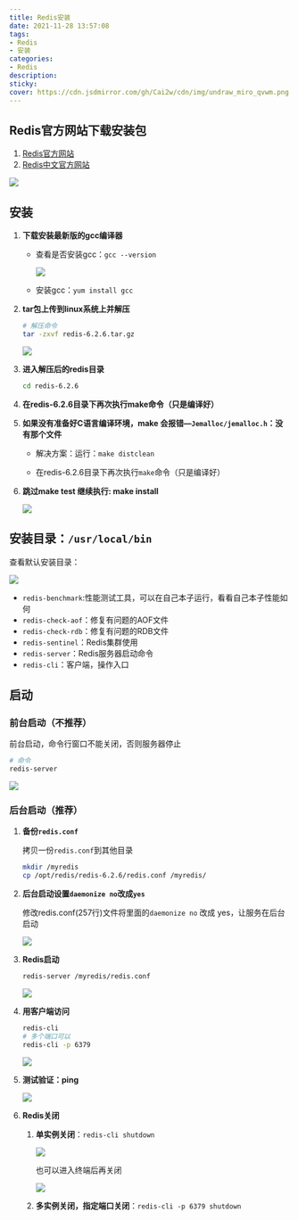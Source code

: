 ```yaml
---
title: Redis安装
date: 2021-11-28 13:57:08
tags:
- Redis
- 安装
categories:
- Redis
description:
sticky:
cover: https://cdn.jsdmirror.com/gh/Cai2w/cdn/img/undraw_miro_qvwm.png
---
```


## Redis官方网站下载安装包

1. [Redis官方网站](https://redis.io/)
2. [Redis中文官方网站](http://www.redis.cn/)

![](https://cdn.jsdmirror.com/gh/Cai2w/cdn/img/20211128142143.png)

## 安装

1. **下载安装最新版的gcc编译器**

   - 查看是否安装gcc：`gcc --version`

     ![](https://cdn.jsdmirror.com/gh/Cai2w/cdn/img/20211128150331.png)

   - 安装gcc：`yum install gcc`

2. **tar包上传到linux系统上并解压**

   ```bash
   # 解压命令
   tar -zxvf redis-6.2.6.tar.gz
   ```

   ![](https://cdn.jsdmirror.com/gh/Cai2w/cdn/img/20211128142515.png)

3. **进入解压后的redis目录**

   ```bash
   cd redis-6.2.6
   ```

4. **在redis-6.2.6目录下再次执行make命令（只是编译好）**

5. **如果没有准备好C语言编译环境，make 会报错—`Jemalloc/jemalloc.h`：没有那个文件**

   - 解决方案：运行：`make distclean`

   - 在redis-6.2.6目录下再次执行`make`命令（只是编译好）

6. **跳过make test 继续执行: make install**

   ![](https://cdn.jsdmirror.com/gh/Cai2w/cdn/img/20211128143714.png)

## 安装目录：`/usr/local/bin`

查看默认安装目录：

![](https://cdn.jsdmirror.com/gh/Cai2w/cdn/img/20211128143851.png)

- `redis-benchmark`:性能测试工具，可以在自己本子运行，看看自己本子性能如何
- `redis-check-aof`：修复有问题的AOF文件
- `redis-check-rdb`：修复有问题的RDB文件
- `redis-sentinel`：Redis集群使用
- `redis-server`：Redis服务器启动命令
- `redis-cli`：客户端，操作入口

## 启动

### 前台启动（不推荐）

前台启动，命令行窗口不能关闭，否则服务器停止

```bash
# 命令
redis-server
```

![](https://cdn.jsdmirror.com/gh/Cai2w/cdn/img/20211128144149.png)

### 后台启动（推荐）

1. **备份`redis.conf`**

   拷贝一份`redis.conf`到其他目录

   ```bash
   mkdir /myredis
   cp /opt/redis/redis-6.2.6/redis.conf /myredis/
   ```

2. **后台启动设置`daemonize no`改成`yes`**

   修改redis.conf(257行)文件将里面的`daemonize no` 改成 yes，让服务在后台启动

   ![](https://cdn.jsdmirror.com/gh/Cai2w/cdn/img/20211128145044.png)

3. **Redis启动**

   ```bash
   redis-server /myredis/redis.conf
   ```

   ![](https://cdn.jsdmirror.com/gh/Cai2w/cdn/img/20211128145331.png)

4. **用客户端访问**

   ```bash
   redis-cli
   # 多个端口可以
   redis-cli -p 6379
   ```

   ![](https://cdn.jsdmirror.com/gh/Cai2w/cdn/img/20211128145436.png)

5. **测试验证：ping**

   ![](https://cdn.jsdmirror.com/gh/Cai2w/cdn/img/20211128145541.png)

6. **Redis关闭**

   1. **单实例关闭**：`redis-cli shutdown`

      ![](https://cdn.jsdmirror.com/gh/Cai2w/cdn/img/20211128150154.png)

      也可以进入终端后再关闭

      ![](https://cdn.jsdmirror.com/gh/Cai2w/cdn/img/20211128150021.png)

   2. **多实例关闭，指定端口关闭**：`redis-cli -p 6379 shutdown`